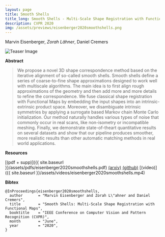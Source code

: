 ```yaml
---
layout: page
title: Smooth Shells
title_long: Smooth Shells - Multi-Scale Shape Registration with Functional Maps
description: CVPR 2020
img: /assets/previews/eisenberger2020smoothshells.png
---
```


Marvin Eisenberger, *Zorah Lähner*, Daniel Cremers

<img class="col two teaser" src="{{ site.baseurl }}/assets/img/eisenberger2020smoothshells.png" alt="Teaser Image" title="teaser" />

**Abstract**

> We propose a novel 3D shape correspondence method
based on the iterative alignment of so-called smooth shells. Smooth shells define a series of coarse-to-fine shape approximations designed to work well with multiscale algorithms. The main idea is to first align rough approximations of the geometry and then add more and more details to refine the correspondence. We fuse classical shape registration with Functional Maps by embedding the input shapes into an intrinsic-extrinsic product space. Moreover, we disambiguate intrinsic symmetries by applying a surrogate based Markov chain Monte Carlo initialization. Our method naturally handles various types of noise that commonly occur in real scans, like non-isometry or incompatible meshing. Finally, we demonstrate state-of-theart quantitative results on several datasets and show that our pipeline produces smoother, more realistic results than other automatic matching methods in real world applications.

**Resources**

[(pdf + supp)]({{ site.baseurl }}/assets/pdfs/eisenberger2020smoothshells.pdf) [(arxiv)](https://arxiv.org/abs/1905.12512) [(github)](https://github.com/marvin-eisenberger/smooth-shells) [(video)]({{ site.baseurl }}/assets/videos/eisenberger2020smoothshells.mp4)

**Bibtex**

    @InProceedings{eisenberger2020smoothshells,
      author       = "Marvin Eisenberger and Zorah L\"ahner and Daniel Cremers",
      title        = "Smooth Shells: Multi-Scale Shape Registration with Functional Maps",
      booktitle    = "IEEE Conference on Computer Vision and Pattern Recognition (CVPR)",
      month        = "June",
      year         = "2020",
    }
